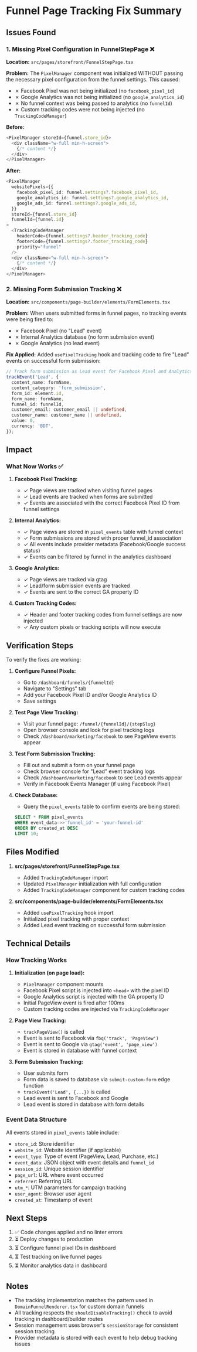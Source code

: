# Funnel Page Tracking Fix Summary

## Issues Found

### 1. **Missing Pixel Configuration in FunnelStepPage** ❌
**Location:** `src/pages/storefront/FunnelStepPage.tsx`

**Problem:**
The `PixelManager` component was initialized WITHOUT passing the necessary pixel configuration from the funnel settings. This caused:
- ✗ Facebook Pixel was not being initialized (no `facebook_pixel_id`)
- ✗ Google Analytics was not being initialized (no `google_analytics_id`)
- ✗ No funnel context was being passed to analytics (no `funnelId`)
- ✗ Custom tracking codes were not being injected (no `TrackingCodeManager`)

**Before:**
```typescript
<PixelManager storeId={funnel.store_id}>
  <div className="w-full min-h-screen">
    {/* content */}
  </div>
</PixelManager>
```

**After:**
```typescript
<PixelManager 
  websitePixels={{
    facebook_pixel_id: funnel.settings?.facebook_pixel_id,
    google_analytics_id: funnel.settings?.google_analytics_id,
    google_ads_id: funnel.settings?.google_ads_id,
  }}
  storeId={funnel.store_id}
  funnelId={funnel.id}
>
  <TrackingCodeManager 
    headerCode={funnel.settings?.header_tracking_code}
    footerCode={funnel.settings?.footer_tracking_code}
    priority="funnel"
  />
  <div className="w-full min-h-screen">
    {/* content */}
  </div>
</PixelManager>
```

### 2. **Missing Form Submission Tracking** ❌
**Location:** `src/components/page-builder/elements/FormElements.tsx`

**Problem:**
When users submitted forms in funnel pages, no tracking events were being fired to:
- ✗ Facebook Pixel (no "Lead" event)
- ✗ Internal Analytics database (no form submission event)
- ✗ Google Analytics (no lead event)

**Fix Applied:**
Added `usePixelTracking` hook and tracking code to fire "Lead" events on successful form submission:

```typescript
// Track form submission as Lead event for Facebook Pixel and Analytics
trackEvent('Lead', {
  content_name: formName,
  content_category: 'form_submission',
  form_id: element.id,
  form_name: formName,
  funnel_id: funnelId,
  customer_email: customer_email || undefined,
  customer_name: customer_name || undefined,
  value: 0,
  currency: 'BDT',
});
```

## Impact

### What Now Works ✅

1. **Facebook Pixel Tracking:**
   - ✓ Page views are tracked when visiting funnel pages
   - ✓ Lead events are tracked when forms are submitted
   - ✓ Events are associated with the correct Facebook Pixel ID from funnel settings

2. **Internal Analytics:**
   - ✓ Page views are stored in `pixel_events` table with funnel context
   - ✓ Form submissions are stored with proper funnel_id association
   - ✓ All events include provider metadata (Facebook/Google success status)
   - ✓ Events can be filtered by funnel in the analytics dashboard

3. **Google Analytics:**
   - ✓ Page views are tracked via gtag
   - ✓ Lead/form submission events are tracked
   - ✓ Events are sent to the correct GA property ID

4. **Custom Tracking Codes:**
   - ✓ Header and footer tracking codes from funnel settings are now injected
   - ✓ Any custom pixels or tracking scripts will now execute

## Verification Steps

To verify the fixes are working:

1. **Configure Funnel Pixels:**
   - Go to `/dashboard/funnels/{funnelId}`
   - Navigate to "Settings" tab
   - Add your Facebook Pixel ID and/or Google Analytics ID
   - Save settings

2. **Test Page View Tracking:**
   - Visit your funnel page: `/funnel/{funnelId}/{stepSlug}`
   - Open browser console and look for pixel tracking logs
   - Check `/dashboard/marketing/facebook` to see PageView events appear

3. **Test Form Submission Tracking:**
   - Fill out and submit a form on your funnel page
   - Check browser console for "Lead" event tracking logs
   - Check `/dashboard/marketing/facebook` to see Lead events appear
   - Verify in Facebook Events Manager (if using Facebook Pixel)

4. **Check Database:**
   - Query the `pixel_events` table to confirm events are being stored:
   ```sql
   SELECT * FROM pixel_events 
   WHERE event_data->>'funnel_id' = 'your-funnel-id' 
   ORDER BY created_at DESC 
   LIMIT 10;
   ```

## Files Modified

1. **src/pages/storefront/FunnelStepPage.tsx**
   - Added `TrackingCodeManager` import
   - Updated `PixelManager` initialization with full configuration
   - Added `TrackingCodeManager` component for custom tracking codes

2. **src/components/page-builder/elements/FormElements.tsx**
   - Added `usePixelTracking` hook import
   - Initialized pixel tracking with proper context
   - Added Lead event tracking on successful form submission

## Technical Details

### How Tracking Works

1. **Initialization (on page load):**
   - `PixelManager` component mounts
   - Facebook Pixel script is injected into `<head>` with the pixel ID
   - Google Analytics script is injected with the GA property ID
   - Initial PageView event is fired after 100ms
   - Custom tracking codes are injected via `TrackingCodeManager`

2. **Page View Tracking:**
   - `trackPageView()` is called
   - Event is sent to Facebook via `fbq('track', 'PageView')`
   - Event is sent to Google via `gtag('event', 'page_view')`
   - Event is stored in database with funnel context

3. **Form Submission Tracking:**
   - User submits form
   - Form data is saved to database via `submit-custom-form` edge function
   - `trackEvent('Lead', {...})` is called
   - Lead event is sent to Facebook and Google
   - Lead event is stored in database with form details

### Event Data Structure

All events stored in `pixel_events` table include:
- `store_id`: Store identifier
- `website_id`: Website identifier (if applicable)
- `event_type`: Type of event (PageView, Lead, Purchase, etc.)
- `event_data`: JSON object with event details and `funnel_id`
- `session_id`: Unique session identifier
- `page_url`: URL where event occurred
- `referrer`: Referring URL
- `utm_*`: UTM parameters for campaign tracking
- `user_agent`: Browser user agent
- `created_at`: Timestamp of event

## Next Steps

1. ✅ Code changes applied and no linter errors
2. ⏳ Deploy changes to production
3. ⏳ Configure funnel pixel IDs in dashboard
4. ⏳ Test tracking on live funnel pages
5. ⏳ Monitor analytics data in dashboard

## Notes

- The tracking implementation matches the pattern used in `DomainFunnelRenderer.tsx` for custom domain funnels
- All tracking respects the `shouldDisableTracking()` check to avoid tracking in dashboard/builder routes
- Session management uses browser's `sessionStorage` for consistent session tracking
- Provider metadata is stored with each event to help debug tracking issues
